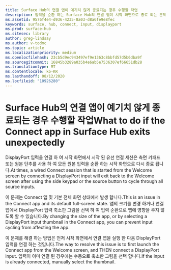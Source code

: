 ```yaml
---
title: Surface Hub의 연결 앱이 예기치 않게 종료되는 경우 수행할 작업
description: 입력을 순환 하는 Surface Hub의 연결 앱이 시작 화면으로 종료 되는 문제를 해결 하는 방법에 대해 설명 합니다.
ms.assetid: 9576f4e4-d936-4235-8a03-d8a6fe9e8fec
keywords: surface, hub, connect, input, displayport
ms.prod: surface-hub
ms.sitesec: library
author: greg-lindsay
ms.author: v-todmc
ms.topic: article
ms.localizationpriority: medium
ms.openlocfilehash: 23cb5d9ec943497ef9e1363c8bbfd57d5b6dba9f
ms.sourcegitcommit: 16845b3289a035b4e6ab5e7536307ef66651db28
ms.translationtype: MT
ms.contentlocale: ko-KR
ms.lasthandoff: 08/12/2020
ms.locfileid: "10926280"
---
```

# <span data-ttu-id="25e6b-104">Surface Hub의 연결 앱이 예기치 않게 종료되는 경우 수행할 작업</span><span class="sxs-lookup"><span data-stu-id="25e6b-104">What to do if the Connect app in Surface Hub exits unexpectedly</span></span>

<span data-ttu-id="25e6b-105">DisplayPort 입력을 연결 하 여 시작 화면에서 시작 된 유선 연결 세션은 측면 키패드 또는 원본 단추를 사용 하 여 모든 원본 입력을 순환 하는 시작 화면으로 다시 종료 됩니다.</span><span class="sxs-lookup"><span data-stu-id="25e6b-105">At times, a wired Connect session that is started from the Welcome screen by connecting a DisplayPort input will exit back to the Welcome screen after using the side keypad or the source button to cycle through all source inputs.</span></span>

<span data-ttu-id="25e6b-106">이 문제는 Connect 앱 및 기본 전체 화면 상태에서 발생 합니다.</span><span class="sxs-lookup"><span data-stu-id="25e6b-106">This is an issue in the Connect app and its default full-screen state.</span></span> <span data-ttu-id="25e6b-107">앱의 크기를 변경 하거나 연결 앱에서 DisplayPort 입력 축소판 그림을 선택 하 여 입력 순환으로 앱에 영향을 주지 않도록 할 수 있습니다.</span><span class="sxs-lookup"><span data-stu-id="25e6b-107">By changing the size of the app, or by selecting a DisplayPort input thumbnail in the Connect app, you can prevent input cycling from affecting the app.</span></span>

<span data-ttu-id="25e6b-108">이 문제를 해결 하는 방법은 먼저 시작 화면에서 연결 앱을 실행 한 다음 DisplayPort 입력을 연결 하는 것입니다.</span><span class="sxs-lookup"><span data-stu-id="25e6b-108">The way to resolve this issue is to first launch the Connect app from the Welcome screen, and THEN connect a DisplayPort input.</span></span> <span data-ttu-id="25e6b-109">입력이 이미 연결 된 경우에는 수동으로 축소판 그림을 선택 합니다.</span><span class="sxs-lookup"><span data-stu-id="25e6b-109">If the input is already connected, manually select the thumbnail.</span></span>